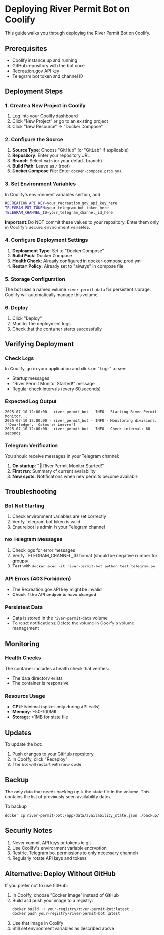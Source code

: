 # Deploying River Permit Bot on Coolify

This guide walks you through deploying the River Permit Bot on Coolify.

## Prerequisites

- Coolify instance up and running
- GitHub repository with the bot code
- Recreation.gov API key
- Telegram bot token and channel ID

## Deployment Steps

### 1. Create a New Project in Coolify

1. Log into your Coolify dashboard
2. Click "New Project" or go to an existing project
3. Click "New Resource" → "Docker Compose"

### 2. Configure the Source

1. **Source Type**: Choose "GitHub" (or "GitLab" if applicable)
2. **Repository**: Enter your repository URL
3. **Branch**: Select `main` (or your default branch)
4. **Build Path**: Leave as `/` (root)
5. **Docker Compose File**: Enter `docker-compose.prod.yml`

### 3. Set Environment Variables

In Coolify's environment variables section, add:

```bash
RECREATION_API_KEY=your_recreation_gov_api_key_here
TELEGRAM_BOT_TOKEN=your_telegram_bot_token_here
TELEGRAM_CHANNEL_ID=your_telegram_channel_id_here
```

**Important**: Do NOT commit these values to your repository. Enter them only in Coolify's secure environment variables.

### 4. Configure Deployment Settings

1. **Deployment Type**: Set to "Docker Compose"
2. **Build Pack**: Docker Compose
3. **Health Check**: Already configured in docker-compose.prod.yml
4. **Restart Policy**: Already set to "always" in compose file

### 5. Storage Configuration

The bot uses a named volume `river-permit-data` for persistent storage. Coolify will automatically manage this volume.

### 6. Deploy

1. Click "Deploy"
2. Monitor the deployment logs
3. Check that the container starts successfully

## Verifying Deployment

### Check Logs
In Coolify, go to your application and click on "Logs" to see:
- Startup messages
- "River Permit Monitor Started!" message
- Regular check intervals (every 60 seconds)

### Expected Log Output
```
2025-07-10 12:00:00 - river_permit_bot - INFO - Starting River Permit Monitor...
2025-07-10 12:00:00 - river_permit_bot - INFO - Monitoring divisions: ['Dearlodge', 'Gates of Lodore']
2025-07-10 12:00:00 - river_permit_bot - INFO - Check interval: 60 seconds
```

### Telegram Verification
You should receive messages in your Telegram channel:
1. **On startup**: "🚀 River Permit Monitor Started!"
2. **First run**: Summary of current availability
3. **New spots**: Notifications when new permits become available

## Troubleshooting

### Bot Not Starting
1. Check environment variables are set correctly
2. Verify Telegram bot token is valid
3. Ensure bot is admin in your Telegram channel

### No Telegram Messages
1. Check logs for error messages
2. Verify TELEGRAM_CHANNEL_ID format (should be negative number for groups)
3. Test with `docker exec -it river-permit-bot python test_telegram.py`

### API Errors (403 Forbidden)
- The Recreation.gov API key might be invalid
- Check if the API endpoints have changed

### Persistent Data
- Data is stored in the `river-permit-data` volume
- To reset notifications: Delete the volume in Coolify's volume management

## Monitoring

### Health Checks
The container includes a health check that verifies:
- The data directory exists
- The container is responsive

### Resource Usage
- **CPU**: Minimal (spikes only during API calls)
- **Memory**: ~50-100MB
- **Storage**: <1MB for state file

## Updates

To update the bot:
1. Push changes to your GitHub repository
2. In Coolify, click "Redeploy"
3. The bot will restart with new code

## Backup

The only data that needs backing up is the state file in the volume. This contains the list of previously seen availability dates.

To backup:
```bash
docker cp river-permit-bot:/app/data/availability_state.json ./backup/
```

## Security Notes

1. Never commit API keys or tokens to git
2. Use Coolify's environment variable encryption
3. Restrict Telegram bot permissions to only necessary channels
4. Regularly rotate API keys and tokens

## Alternative: Deploy Without GitHub

If you prefer not to use GitHub:

1. In Coolify, choose "Docker Image" instead of GitHub
2. Build and push your image to a registry:
   ```bash
   docker build -t your-registry/river-permit-bot:latest .
   docker push your-registry/river-permit-bot:latest
   ```
3. Use that image in Coolify
4. Still set environment variables as described above